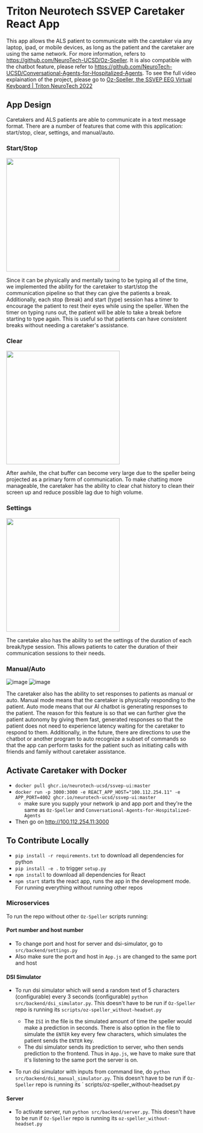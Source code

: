# Triton Neurotech SSVEP Caretaker React App

This app allows the ALS patient to communicate with the caretaker via any laptop, ipad, or mobile devices, as long as
the patient and the caretaker are using the same network. For more information, refers
to https://github.com/NeuroTech-UCSD/Oz-Speller. It is also compatible with the chatbot feature, please refer
to https://github.com/NeuroTech-UCSD/Conversational-Agents-for-Hospitalized-Agents.
To see the full video explaination of the project, please go to [Oz-Speller, the SSVEP EEG Virtual Keyboard | Triton NeuroTech 2022](https://www.youtube.com/watch?v=lCYkRotGZEc)

## App Design

Caretakers and ALS patients are able to communicate in a text message format. There are a number of features that come with
this application: start/stop, clear, settings, and manual/auto.

### Start/Stop
<img src="https://user-images.githubusercontent.com/42593027/199354553-d44fcf19-e477-4c1d-be1e-4ef02565e953.png" width="300" height="auto">

Since it can be physically and mentally taxing to be typing all of the time, we implemented the ability for the caretaker 
to start/stop the communication pipeline so that they can give the patients a break. Additionally, each stop (break) and
start (type) session has a timer to encourage the patient to rest their eyes while using the speller. When the timer on typing
runs out, the patient will be able to take a break before starting to type again. This is useful so that patients can have
consistent breaks without needing a caretaker's assistance.

### Clear
<img src="https://user-images.githubusercontent.com/42593027/199355091-edb94297-6c2c-4b28-956c-cd3be3f40c91.png" width="300" height="auto">

After awhile, the chat buffer can become very large due to the speller being projected as a primary form of communication. To
make chatting more manageable, the caretaker has the ability to clear chat history to clean their screen up and reduce possible
lag due to high volume.

### Settings
<img src="https://user-images.githubusercontent.com/42593027/199355276-c84eda4f-0353-42a3-a28d-82518d30f955.png" width="300" height="auto">

The caretake also has the ability to set the settings of the duration of each break/type session. This allows patients to cater
the duration of their communication sessions to their needs.

### Manual/Auto
![image](https://user-images.githubusercontent.com/42593027/199355877-a416b34d-bedb-49c5-bc9f-64f6a78c14f1.png)
![image](https://user-images.githubusercontent.com/42593027/199355824-574f92e4-273f-4fc8-aba0-3ed7f20f1023.png)

The caretaker also has the ability to set responses to patients as manual or auto. Manual mode means that the caretaker is
physically responding to the patient. Auto mode means that our AI chatbot is generating responses to the patient. The reason
for this feature is so that we can further give the patient autonomy by giving them fast, generated responses so that the
patient does not need to experience latency waiting for the caretaker to respond to them. Additionally, in the future, there are
directions to use the chatbot or another program to auto recognize a subset of commands so that the app can perform tasks
for the patient such as initiating calls with friends and family without caretaker assistance.

## Activate Caretaker with Docker

* `docker pull ghcr.io/neurotech-ucsd/ssvep-ui:master`
* `docker run -p 3000:3000 -e REACT_APP_HOST="100.112.254.11" -e APP_PORT=4002 ghcr.io/neurotech-ucsd/ssvep-ui:master`
    * make sure you supply your network ip and app port and they're the same as `Oz-Speller`
      and `Conversational-Agents-for-Hospitalized-Agents`
* Then go on http://100.112.254.11:3000

## To Contribute Locally

* `pip install -r requirements.txt` to download all dependencies for python
* `pip install -e .` to trigger `setup.py`
* `npm install` to download all dependencies for React
* `npm start` starts the react app, runs the app in the development mode. For running everything without running other
  repos

### Microservices

To run the repo without other `Oz-Speller` scripts running:

#### Port number and host number

* To change port and host for server and dsi-simulator, go to `src/backend/settings.py`
* Also make sure the port and host in `App.js` are changed to the same port and host

#### DSI Simulator

* To run dsi simulator which will send a random text of 5 characters (configurable) every 3 seconds (configurable)
  `python src/backend/dsi_simulator.py`. This doesn't have to be run if `Oz-Speller` repo is running
  its `scripts/oz-speller_without-headset.py
  `
    * The `ISI` in the file is the simulated amount of time the speller would make a prediction in seconds. There is
      also option in the file to simulate the `ENTER` key every few characters, which simulates the patient sends
      the `ENTER`
      key. <br>
    * The dsi simulator sends its prediction to server, who then sends prediction to the frontend. Thus in `App.js`, we
      have to make sure that it's listening to the same port the server is on.

* To run dsi simulator with inputs from command line, do
  `python src/backend/dsi_manual_simulator.py`. This doesn't have to be run if `Oz-Speller` repo is running its `
  scripts/oz-speller_without-headset.py

#### Server

* To activate server, run `python src/backend/server.py`. This doesn't have to be run if `Oz-Speller` repo is running
  its `oz-speller_without-headset.py
  `




